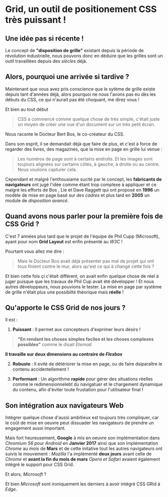 # Grid, un outil de positionement CSS très puissant !

## Une idée pas si récente !

Le concept de **"disposition de grille"** existant depuis la période de révolution industrielle, nous pouvons donc en déduire que les grilles sont un outil travaillées depuis des *siècles* déjà.

## Alors, pourquoi une arrivée si tardive ?

Maintenant que vous avez pris conscience que le sytème de grille existe depuis tant d'années déjà, alors pourquoi ne nous l'avons pas eu dès les débuts du CSS, ce qui n'aurait pas été choquant, me direz vous !

Et bien au tout début 
>CSS a commencé comme quelque chose de très simple, c'était juste un moyen de créer une vue d'un document sur un très petit écran.

Nous raconte le Docteur Bert Bos, le co-créateur du CSS.

Dans son esprit, il se demandait déjà que faire de plus, et c'est à force de regarder des livres, des magazines, que la mise en page en grille lui venue : 
>Les numéros de page sont à certains endroits. Et les images sont toujours alignées sur certains côtés, à gauche, à droite ou au centre. Nous voulions capturer cela.

Cependant et malgré l'enthousiame sucité par le concept, les **fabricants de navigateurs** ont jugé l'idée comme étant trop complexe à appliquer et ce malgré les efforts de Bos , Lie et Dave Raggett qui ont proposé en **1996** un modèle de mise en page basé sur _des cadres_ et plus tard en **2005** un module de _disposition avancé_.

## Quand avons nous parler pour la première fois de CSS Grid ?

C'est 7 années plus tard que le projet de l'équipe de Phil Cupp (Microsoft), ayant pour nom **Grid Layout** est enfin présenté au _W3C_ !

Pourtant vous allez me dire :
>Mais le Docteur Bos avait déjà présenter pas mal de projet qui ont tous finient contre le mur, alors qu'est ce qui à changé cette fois ?

Et bien cette fois çi c'était différent, on avait enfin quelque chose de réel à juger puisque que les travaux de Phil Cup avait été développer ! Et nous autres développeurs, nous pouvions le tester.
La mise en page par système de grille n'était plus une possibilté théorique mais **réelle** !

## Qu'apporte le CSS Grid de nos jours ? 

Il est :

1. **Puissant** : Il permet aux concepteurs d'exprimer leurs désirs ! 
>**"En rendant les choses simples faciles et les choses complexes possibles"** comme le disait _Etemad_

**Il travaille sur deux dimensions au contraire de _Flexbox_**
    
2. **Robuste** : Il evité de détériorer la mise en page, ou de faire dsiparaître le contenu accidentellement !

3. **Performant** : Un algorithme **rapide** pour gérer des situations réelles comme le redimensionnelebt du navigatuer et le chargement dynamique du contenu, afin d'éviter toute frustation pour l'utilisateur final !

## Son intégration aux navigateurs Web

Intégrer quelque chose d'aussi ambitieux est toujours très compliquer, car le coût de mise en oeuvre peut dissuader les navigateurs de prendre un engagement aussi important.

Mais fort heureusement, **Google** à mis en oeuvre son implémentation dans _Chromium 56 pour Android_ en **Janvier 2017** ainsi que son implémentation _Chrome_ au mois de **Mars** et de cette initative tout les autres navigateurs ont suivis le mouvement : _Mozilla_ l'a implémenté **deux jours** avant celle de _Chrome_ et **avant la fin du mois de mars** _Opera et Safari_ avaient également intégré le support pour CSS Grid.

Et alors, _Microsoft_ ?

Et bien _Microsoft_ sont ironiquement les derniers à avoir intégré CSS GRid à _Edge_.